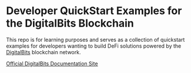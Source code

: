 # Developer QuickStart Examples for the DigitalBits Blockchain

This repo is for learning purposes and serves as a collection of quickstart examples for developers wanting to build DeFi solutions powered by the [DigitalBits](https://digitalbits.io) blockchain network.

[Official DigitalBits Documentation Site](https://developer.digitalbits.io)
